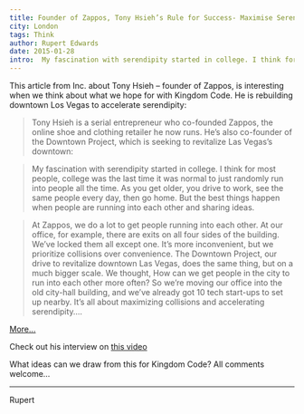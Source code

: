 ```yaml
---
title: Founder of Zappos, Tony Hsieh’s Rule for Success- Maximise Serendipity
city: London
tags: Think
author: Rupert Edwards
date: 2015-01-28
intro:  My fascination with serendipity started in college. I think for most people, college was the last time it was normal to just randomly run into people all the time.
---
```


This article from Inc. about Tony Hsieh – founder of Zappos, is interesting when we think about what we hope for with Kingdom Code. He is rebuilding downtown Los Vegas to accelerate serendipity:

> Tony Hsieh is a serial entrepreneur who co-founded Zappos, the online shoe and clothing retailer he now runs. He’s also co-founder of the Downtown Project, which is seeking to revitalize Las Vegas’s downtown:

> My fascination with serendipity started in college. I think for most people, college was the last time it was normal to just randomly run into people all the time. As you get older, you drive to work, see the same people every day, then go home. But the best things happen when people are running into each other and sharing ideas.

> At Zappos, we do a lot to get people running into each other. At our office, for example, there are exits on all four sides of the building. We’ve locked them all except one. It’s more inconvenient, but we prioritize collisions over convenience. The Downtown Project, our drive to revitalize downtown Las Vegas, does the same thing, but on a much bigger scale. We thought, How can we get people in the city to run into each other more often? So we’re moving our office into the old city-hall building, and we’ve already got 10 tech start-ups to set up nearby. It’s all about maximizing collisions and accelerating serendipity….

[More…](https://web.archive.org/web/20150306075359/http://www.inc.com/magazine/201302/rules-for-success/rule-2-tony-hsieh-maximize-serendipity.html)

Check out his interview on [this video](http://youtu.be/1kaAVbf-I7w)

What ideas can we draw from this for Kingdom Code? All comments welcome…

<hr />

Rupert
